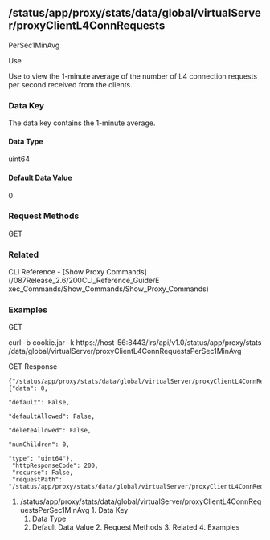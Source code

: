 ## /status/app/proxy/stats/data/global/virtualServer/proxyClientL4ConnRequests
PerSec1MinAvg

Use

Use to view the 1-minute average of the number of L4 connection requests per
second received from the clients.

### Data Key

The data key contains the 1-minute average.

#### Data Type

uint64

#### Default Data Value

0

### Request Methods

GET

### Related

CLI Reference - [Show Proxy Commands](/087Release_2.6/200CLI_Reference_Guide/E
xec_Commands/Show_Commands/Show_Proxy_Commands)

### Examples

GET

curl -b cookie.jar -k https://host-56:8443/lrs/api/v1.0/status/app/proxy/stats
/data/global/virtualServer/proxyClientL4ConnRequestsPerSec1MinAvg

GET Response

    
    
    {"/status/app/proxy/stats/data/global/virtualServer/proxyClientL4ConnRequestsPerSec1MinAvg": {"data": 0,
                                                                                                   "default": False,
                                                                                                   "defaultAllowed": False,
                                                                                                   "deleteAllowed": False,
                                                                                                   "numChildren": 0,
                                                                                                   "type": "uint64"},
     "httpResponseCode": 200,
     "recurse": False,
     "requestPath": "/status/app/proxy/stats/data/global/virtualServer/proxyClientL4ConnRequestsPerSec1MinAvg"}
    

  1. /status/app/proxy/stats/data/global/virtualServer/proxyClientL4ConnRequestsPerSec1MinAvg
    1. Data Key
      1. Data Type
      2. Default Data Value
    2. Request Methods
    3. Related
    4. Examples

